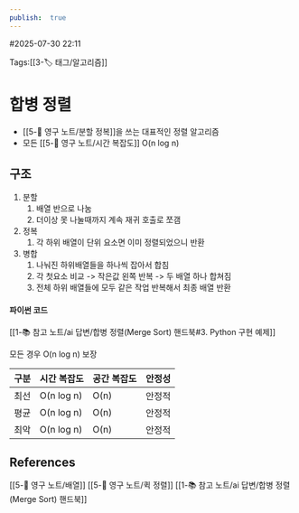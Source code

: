 ```yaml
---
publish:  true
---
```

#2025-07-30 22:11

Tags:[[3-🏷️ 태그/알고리즘]]

# 합병 정렬
- [[5-💎 영구 노트/분할 정복]]을 쓰는 대표적인 정렬 알고리즘
- 모든 [[5-💎 영구 노트/시간 복잡도]] O(n log n)

## 구조
1. 분할
	1. 배열 반으로 나눔
	2. 더이상 못 나눌때까지 계속 재귀 호출로 쪼갬
2. 정복
	1. 각 하위 배열이 단위 요소면 이미 정렬되었으니 반환
3. 병합
	1. 나눠진 하위배열들을 하나씩 잡아서 합침
	2. 각 첫요소 비교 -> 작은값 왼쪽 반복 -> 두 배열 하나 합쳐짐
	3. 전체 하위 배열들에 모두 같은 작업 반복해서 최종 배열 반환
#### 파이썬 코드
[[1-📚 참고 노트/ai 답변/합병 정렬(Merge Sort) 핸드북#3. Python 구현 예제]]

모든 경우  O(n log n) 보장

| 구분  | 시간 복잡도     | 공간 복잡도 | 안정성 |
| :-- | :--------- | :----- | :-- |
| 최선  | O(n log n) | O(n)   | 안정적 |
| 평균  | O(n log n) | O(n)   | 안정적 |
| 최악  | O(n log n) | O(n)   | 안정적 |

## References
 [[5-💎 영구 노트/배열]]
 [[5-💎 영구 노트/퀵 정렬]]
[[1-📚 참고 노트/ai 답변/합병 정렬(Merge Sort) 핸드북]]